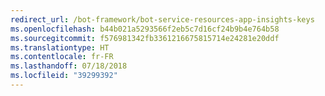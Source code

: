```yaml
---
redirect_url: /bot-framework/bot-service-resources-app-insights-keys
ms.openlocfilehash: b44b021a5293566f2eb5c7d16cf24b9b4e764b58
ms.sourcegitcommit: f576981342fb3361216675815714e24281e20ddf
ms.translationtype: HT
ms.contentlocale: fr-FR
ms.lasthandoff: 07/18/2018
ms.locfileid: "39299392"
---
```

